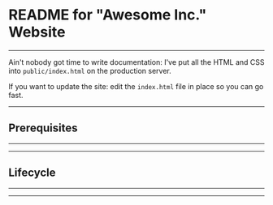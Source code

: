
# README for "Awesome Inc." Website
***
Ain't nobody got time to write documentation: I've put all the HTML and CSS into `public/index.html` on the production server.

If you want to update the site: edit the `index.html` file in place so you can go fast.

***
## Prerequisites
***


***
## Lifecycle
***


***
